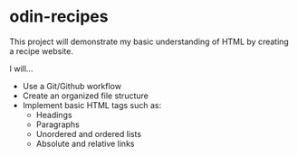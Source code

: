 # odin-recipes

This project will demonstrate my basic understanding of HTML by creating a recipe website.

I will...

* Use a Git/Github workflow
* Create an organized file structure
* Implement basic HTML tags such as:
    * Headings
    * Paragraphs
    * Unordered and ordered lists
    * Absolute and relative links